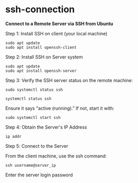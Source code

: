 # ssh-connection

**Connect to a Remote Server via SSH from Ubuntu**

Step 1: Install SSH on client (your local machine)
```
sudo apt update
sudo apt install openssh-client
```

Step 2: Install SSH on Server system
```
sudo apt update
sudo apt install openssh-server
```
Step 3: Verify the SSH server status on the remote machine:

```
sudo systemctl status ssh

systemctl status ssh
```
Ensure it says "active (running)." If not, start it with:
```
sudo systemctl start ssh
```

Step 4: Obtain the Server's IP Address
```
ip addr
```

Step 5: Connect to the Server

From the client machine, use the ssh command:
```
ssh username@server_ip

```
Enter the server login password 
